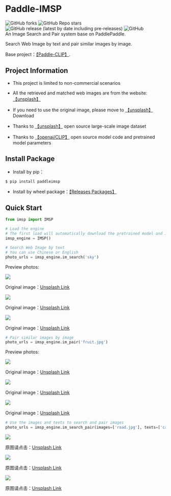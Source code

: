 # Paddle-IMSP
![GitHub forks](https://img.shields.io/github/forks/AgentMaker/Paddle-IMSP)
![GitHub Repo stars](https://img.shields.io/github/stars/AgentMaker/Paddle-IMSP)
![GitHub release (latest by date including pre-releases)](https://img.shields.io/github/v/release/AgentMaker/Paddle-IMSP?include_prereleases)
![GitHub](https://img.shields.io/github/license/AgentMaker/Paddle-IMSP)  
An Image Search and Pair system base on PaddlePaddle.

Search Web Image by text and pair similar images by image.

Base project：[【Paddle-CLIP】](https://github.com/AgentMaker/Paddle-CLIP).

## Project Information
* This project is limited to non-commercial scenarios

* All the retrieved and matched web images are from the website: [【unsplash】](https://unsplash.com/)

* If you need to use the original image, please move to [【unsplash】](https://unsplash.com/) Download

* Thanks to [【unsplash】](https://unsplash.com/data) open source large-scale image dataset

* Thanks to [【openai/CLIP】](https://github.com/openai/CLIP/) open source model code and pretrained model parameters


## Install Package
* Install by pip：
```shell
$ pip install paddleimsp
```
* Install by wheel package：[【Releases Packages】](https://github.com/AgentMaker/Paddle-IMSP/releases)

## Quick Start
```python
from imsp import IMSP

# Load the engine
# The first load will automatically download the pretrained model and images database
imsp_engine = IMSP()
```
```python
# Search Web Image by text
# You can use Chinese or English
photo_urls = imsp_engine.im_search('sky')
```
Preview photos:

<img src="https://unsplash.com/photos/OnGV9X-ql08/download?w=224"/>

Original image：<a target="_blank" href="https://unsplash.com/photos/OnGV9X-ql08">Unsplash Link</a> 

<img src="https://unsplash.com/photos/IyEwFM-fAVk/download?w=224"/>

Original image：<a target="_blank" href="https://unsplash.com/photos/IyEwFM-fAVk">Unsplash Link</a> 

<img src="https://unsplash.com/photos/7dF1FloGPpE/download?w=224"/>

Original image：<a target="_blank" href="https://unsplash.com/photos/7dF1FloGPpE">Unsplash Link</a>
```python
# Pair similar images by image
photo_urls = imsp_engine.im_pair('fruit.jpg')
```
Preview photos:

<img src="https://unsplash.com/photos/pnvA8iLJcDI/download?w=224"/>

Original image：<a target="_blank" href="https://unsplash.com/photos/pnvA8iLJcDI">Unsplash Link</a> 

<img src="https://unsplash.com/photos/fBn-JJk_V_w/download?w=224"/>

Original image：<a target="_blank" href="https://unsplash.com/photos/fBn-JJk_V_w">Unsplash Link</a> 

<img src="https://unsplash.com/photos/7YFfGE26kbs/download?w=224"/>

Original image：<a target="_blank" href="https://unsplash.com/photos/7YFfGE26kbs">Unsplash Link</a> 

```python
# Use the images and texts to search and pair images
photo_urls = imsp_engine.im_search_pair(images=['road.jpg'], texts=['cars', 'peoples'], topk=5)
```
<img src="https://unsplash.com/photos/6FpUtZtjFjM/download?w=224"/>

原图请点击：<a target="_blank" href="https://unsplash.com/photos/6FpUtZtjFjM">Unsplash Link</a>

<img src="https://unsplash.com/photos/-6XDz7LiBxw/download?w=224"/>

原图请点击：<a target="_blank" href="https://unsplash.com/photos/-6XDz7LiBxw">Unsplash Link</a>

<img src="https://unsplash.com/photos/U6j3dsF_rMY/download?w=224"/>

原图请点击：<a target="_blank" href="https://unsplash.com/photos/U6j3dsF_rMY">Unsplash Link</a>